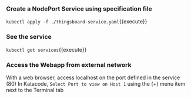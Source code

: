 ### Create a NodePort Service using specification file

`kubectl apply -f ./thingsboard-service.yaml`{{execute}}

### See the service

`kubectl get services`{{execute}}

### Access the Webapp from external network

With a web browser, access localhost on the port defined in the service (80)
In Katacode, `Select Port to view on Host 1` using the (+) menu item next to the Terminal tab

